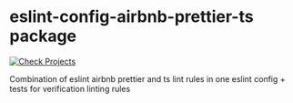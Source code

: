 # eslint-config-airbnb-prettier-ts package

[![Check Projects](https://github.com/paperkotter/eslint-config-airbnb-prettier-ts/actions/workflows/lint.yml/badge.svg)](https://github.com/paperkotter/eslint-config-airbnb-prettier-ts/actions/workflows/lint.yml)

Combination of eslint airbnb prettier and ts lint rules in one eslint config + tests for verification linting rules
